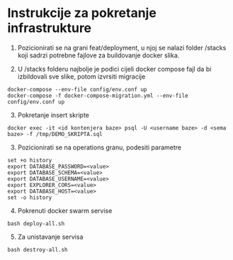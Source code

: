 
# Instrukcije za pokretanje infrastrukture

1. Pozicionirati se na grani feat/deployment, u njoj se nalazi folder /stacks koji sadrzi potrebne fajlove za buildovanje docker slika.

2. U /stacks folderu najbolje je podici cijeli docker compose fajl da bi izbildovali sve slike, potom izvrsiti migracije
``` 
docker-compose --env-file config/env.conf up
docker-compose -f docker-compose-migration.yml --env-file config/env.conf up
```
3. Pokretanje insert skripte
``` 
docker exec -it <id kontenjera baze> psql -U <username baze> -d <sema baze> -f /tmp/DEMO_SKRIPTA.sql
```  
3. Pozicionirati se na operations granu, podesiti parametre
```
set +o history 
export DATABASE_PASSWORD=<value>
export DATABASE_SCHEMA=<value>
export DATABASE_USERNAME=<value>
export EXPLORER_CORS=<value>
export DATABASE_HOST=<value>
set -o history
```
4. Pokrenuti docker swarm servise
```
bash deploy-all.sh
```
5. Za unistavanje servisa 
```
bash destroy-all.sh
```



